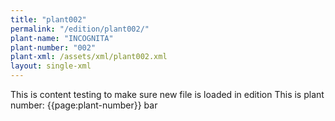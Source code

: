 ```yaml
---
title: "plant002"
permalink: "/edition/plant002/"
plant-name: "INCOGNITA"
plant-number: "002"
plant-xml: /assets/xml/plant002.xml
layout: single-xml
---
```


<!-- This is a page
<script>
      var CETEIcean = new CETEI();
      CETEIcean.getHTML5('/assets/xml/plant001.xml', function(data) {
        document.getElementById("TEI").innerHTML = "";
        document.getElementById("TEI").appendChild(data);
        CETEIcean.addStyle(document, data);
      });</script>

<div id="TEI"></div> -->

This is content testing to make sure new file is loaded in edition
This is plant number: {{page:plant-number}} bar
